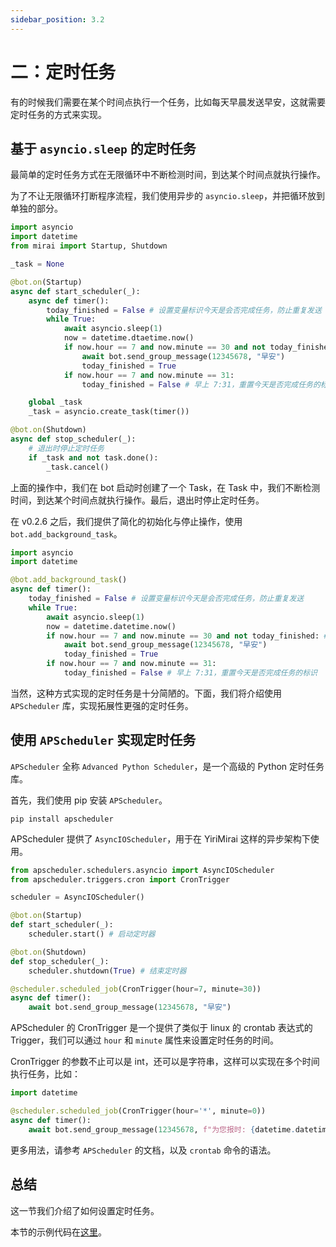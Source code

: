 ```yaml
---
sidebar_position: 3.2
---
```


# 二：定时任务

有的时候我们需要在某个时间点执行一个任务，比如每天早晨发送早安，这就需要定时任务的方式来实现。

## 基于 `asyncio.sleep` 的定时任务

最简单的定时任务方式在无限循环中不断检测时间，到达某个时间点就执行操作。

为了不让无限循环打断程序流程，我们使用异步的 `asyncio.sleep`，并把循环放到单独的部分。

```python
import asyncio
import datetime
from mirai import Startup, Shutdown

_task = None

@bot.on(Startup)
async def start_scheduler(_):
    async def timer():
        today_finished = False # 设置变量标识今天是会否完成任务，防止重复发送
        while True:
            await asyncio.sleep(1)
            now = datetime.dtaetime.now()
            if now.hour == 7 and now.minute == 30 and not today_finished: # 每天早上 7:30 发送早安
                await bot.send_group_message(12345678, "早安")
                today_finished = True
            if now.hour == 7 and now.minute == 31:
                today_finished = False # 早上 7:31，重置今天是否完成任务的标识

    global _task
    _task = asyncio.create_task(timer())

@bot.on(Shutdown)
async def stop_scheduler(_):
    # 退出时停止定时任务
    if _task and not task.done():
        _task.cancel()
```

上面的操作中，我们在 bot 启动时创建了一个 Task，在 Task 中，我们不断检测时间，到达某个时间点就执行操作。最后，退出时停止定时任务。

在 v0.2.6 之后，我们提供了简化的初始化与停止操作，使用 `bot.add_background_task`。

```python
import asyncio
import datetime

@bot.add_background_task()
async def timer():
    today_finished = False # 设置变量标识今天是会否完成任务，防止重复发送
    while True:
        await asyncio.sleep(1)
        now = datetime.datetime.now()
        if now.hour == 7 and now.minute == 30 and not today_finished: # 每天早上 7:30 发送早安
            await bot.send_group_message(12345678, "早安")
            today_finished = True
        if now.hour == 7 and now.minute == 31:
            today_finished = False # 早上 7:31，重置今天是否完成任务的标识
```

当然，这种方式实现的定时任务是十分简陋的。下面，我们将介绍使用 `APScheduler` 库，实现拓展性更强的定时任务。

## 使用 `APScheduler` 实现定时任务

`APScheduler` 全称 `Advanced Python Scheduler`，是一个高级的 Python 定时任务库。

首先，我们使用 pip 安装 `APScheduler`。

```shell
pip install apscheduler
```

APScheduler 提供了 `AsyncIOScheduler`，用于在 YiriMirai 这样的异步架构下使用。

```python
from apscheduler.schedulers.asyncio import AsyncIOScheduler
from apscheduler.triggers.cron import CronTrigger

scheduler = AsyncIOScheduler()

@bot.on(Startup)
def start_scheduler(_):
    scheduler.start() # 启动定时器

@bot.on(Shutdown)
def stop_scheduler(_):
    scheduler.shutdown(True) # 结束定时器

@scheduler.scheduled_job(CronTrigger(hour=7, minute=30))
async def timer():
    await bot.send_group_message(12345678, "早安")
```

APScheduler 的 CronTrigger 是一个提供了类似于 linux 的 crontab 表达式的 Trigger，我们可以通过 `hour` 和 `minute` 属性来设置定时任务的时间。

CronTrigger 的参数不止可以是 int，还可以是字符串，这样可以实现在多个时间执行任务，比如：

```python
import datetime

@scheduler.scheduled_job(CronTrigger(hour='*', minute=0))
async def timer():
    await bot.send_group_message(12345678, f"为您报时: {datetime.datetime.now().hour}:00")
```

更多用法，请参考 `APScheduler` 的文档，以及 `crontab` 命令的语法。

## 总结

这一节我们介绍了如何设置定时任务。

本节的示例代码在[这里](./examples/02.md)。